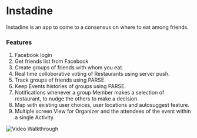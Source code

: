# Instadine

Instadine is an app to come to a consensus on where to eat among friends.


### Features

1. Facebook login
2. Get friends list from Facebook
3. Create groups of friends with whom you eat.
4. Real time colloborative voting of Restaurants using server push.
5. Track groups of friends using PARSE.
6. Keep Events histories of groups using PARSE.
7. Notifications whenever a group Member makes a selection of restaurant, to 
nudge the others to make a decision.
8. Map with existing user choices, user locations and autosuggest feature.
9. Multiple screen View for Organizer and the attendees of the event within a 
single Activity.

![Video Walkthrough](Instadine.gif)
